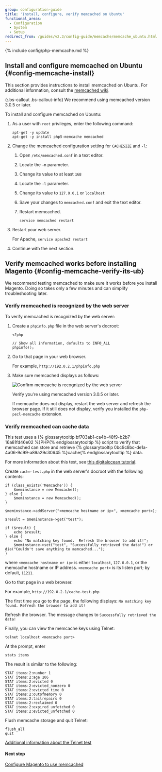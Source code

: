 ```yaml
---
group: configuration-guide
title: 'Install, configure, verify memcached on Ubuntu'
functional_areas:
  - Configuration
  - System
  - Setup
redirect_from: /guides/v2.3/config-guide/memcache/memcache_ubuntu.html
---
```


{% include config/php-memcache.md %}

## Install and configure memcached on Ubuntu {#config-memcache-install}

This section provides instructions to install memcached on Ubuntu. For additional information, consult the [memcached wiki](https://code.google.com/p/memcached/wiki/NewStart).

{:.bs-callout .bs-callout-info}
We recommend using memcached version 3.0.5 or later.

To install and configure memcached on Ubuntu:

1. As a user with `root` privileges, enter the following command:

   ```
   apt-get -y update
   apt-get -y install php5-memcache memcached
   ```

2. Change the memcached configuration setting for `CACHESIZE` and `-l`:

   1. Open `/etc/memcached.conf` in a text editor.
   2. Locate the `-m` parameter.
   3. Change its value to at least `1GB`
   4. Locate the `-l` parameter.
   5. Change its value to `127.0.0.1` or `localhost`
   6. Save your changes to `memcached.conf` and exit the text editor.
   7. Restart memcached.

      ```
      service memcached restart
      ```

3. Restart your web server.

   For Apache, `service apache2 restart`

4. Continue with the next section.

## Verify memcached works before installing Magento {#config-memcache-verify-its-ub}

We recommend testing memcached to make sure it works before you install Magento. Doing so takes only a few minutes and can simplify troubleshooting later.

### Verify memcached is recognized by the web server

To verify memcached is recognized by the web server:

1. Create a `phpinfo.php` file in the web server's docroot:

   ```
   <?php

   // Show all information, defaults to INFO_ALL
   phpinfo();
   ```

2. Go to that page in your web browser.

   For example, `http://192.0.2.1/phpinfo.php`

3. Make sure memcached displays as follows:

   ![Confirm memcache is recognized by the web server]({{site.baseurl}}/static/images/config_memcache-ubuntu.png)

   Verify you're using memcached version 3.0.5 or later.

   If memcache does not display, restart the web server and refresh the browser page. If it still does not display, verify you installed the `php-pecl-memcache` extension.

### Verify memcached can cache data

This test uses a {% glossarytooltip bf703ab1-ca4b-48f9-b2b7-16a81fd46e02 %}PHP{% endglossarytooltip %} script to verify that memcached can store and retrieve {% glossarytooltip 0bc9c8bc-de1a-4a06-9c99-a89a29c30645 %}cache{% endglossarytooltip %} data.

For more information about this test, see [this digitalocean tutorial](https://www.digitalocean.com/community/tutorials/how-to-install-and-use-memcache-on-ubuntu-14-04).

Create `cache-test.php` in the web server's docroot with the following contents:

```php?start_inline=1
if (class_exists('Memcache')) {
    $meminstance = new Memcache();
} else {
    $meminstance = new Memcached();
}

$meminstance->addServer("<memcache hostname or ip>", <memcache port>);

$result = $meminstance->get("test");

if ($result) {
    echo $result;
} else {
    echo "No matching key found.  Refresh the browser to add it!";
    $meminstance->set("test", "Successfully retrieved the data!") or die("Couldn't save anything to memcached...");
}
```

where `<memcache hostname or ip>` is either `localhost`, `127.0.0.1`, or the memcache hostname or IP address. `<memcache port>` is its listen port; by default, `11211`.

Go to that page in a web browser.

For example, `http://192.0.2.1/cache-test.php`

The first time you go to the page, the following displays: `No matching key found. Refresh the browser to add it!`

Refresh the browser. The message changes to `Successfully retrieved the data!`

Finally, you can view the memcache keys using Telnet:

```
telnet localhost <memcache port>
```

At the prompt, enter

```
stats items
```

The result is similar to the following:

```
STAT items:2:number 1
STAT items:2:age 106
STAT items:2:evicted 0
STAT items:2:evicted_nonzero 0
STAT items:2:evicted_time 0
STAT items:2:outofmemory 0
STAT items:2:tailrepairs 0
STAT items:2:reclaimed 0
STAT items:2:expired_unfetched 0
STAT items:2:evicted_unfetched 0
```

Flush memcache storage and quit Telnet:

```
flush_all
quit
```

[Additional information about the Telnet test](http://www.darkcoding.net/software/memcached-list-all-keys/)

#### Next step

[Configure Magento to use memcached]({{page.baseurl}}/configure/caching/session-storage/use-memcache.html)

